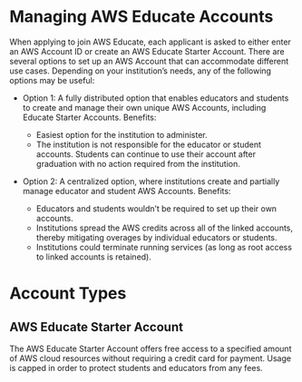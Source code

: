 
# Managing AWS Educate Accounts

When applying to join AWS Educate, each applicant is asked to either enter an AWS Account ID or create an AWS Educate Starter Account. There are several options to set up an AWS Account that can accommodate different use cases. Depending on your institution’s needs, any of the following options may be useful:
* Option 1: A fully distributed option that enables educators and students to create and manage their own unique AWS Accounts, including Educate Starter Accounts. Benefits:
  * Easiest option for the institution to administer.
  * The institution is not responsible for the educator or student
accounts.
Students can continue to use their account after graduation with no action required from the institution.

* Option 2: A centralized option, where institutions create and partially manage educator and student AWS Accounts. Benefits:
  * Educators and students wouldn’t be required to set up their own accounts.
  * Institutions spread the AWS credits across all of the linked accounts, thereby mitigating overages by individual educators or students.
  * Institutions could terminate running services (as long as root access to linked accounts is retained).


# Account Types

## AWS Educate Starter Account
The AWS Educate Starter Account offers free access to a specified amount of AWS cloud resources without requiring a credit card for payment. Usage is capped in order to protect students and educators from any fees. 

